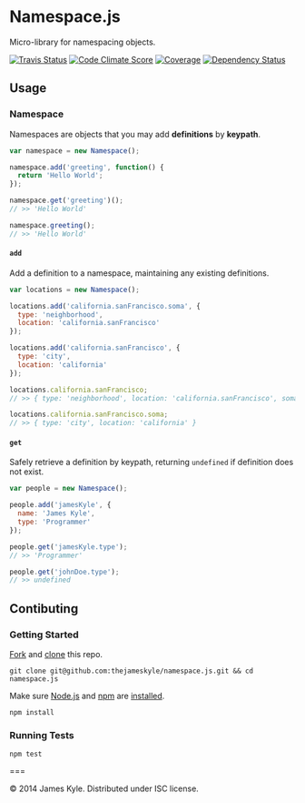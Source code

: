 Namespace.js
============

Micro-library for namespacing objects.

[![Travis Status](http://img.shields.io/travis/hackbone/namespace.js/master.svg?style=flat&amp;label=travis)](https://travis-ci.org/hackbone/namespace.js) [![Code Climate Score](http://img.shields.io/codeclimate/github/hackbone/namespace.js.svg?style=flat)](https://codeclimate.com/github/hackbone/namespace.js) [![Coverage](http://img.shields.io/codeclimate/coverage/github/hackbone/namespace.js.svg?style=flat)](https://codeclimate.com/github/hackbone/namespace.js) [![Dependency Status](http://img.shields.io/david/hackbone/namespace.js.svg?style=flat)](https://david-dm.org/hackbone/namespace.js)

## Usage

### Namespace

Namespaces are objects that you may add **definitions** by **keypath**.

```js
var namespace = new Namespace();

namespace.add('greeting', function() {
  return 'Hello World';
});

namespace.get('greeting')();
// >> 'Hello World'

namespace.greeting();
// >> 'Hello World'
```

#### `add`

Add a definition to a namespace, maintaining any existing definitions.

```js
var locations = new Namespace();

locations.add('california.sanFrancisco.soma', {
  type: 'neighborhood',
  location: 'california.sanFrancisco'
});

locations.add('california.sanFrancisco', {
  type: 'city',
  location: 'california'
});

locations.california.sanFrancisco;
// >> { type: 'neighborhood', location: 'california.sanFrancisco', soma: {...} }

locations.california.sanFrancisco.soma;
// >> { type: 'city', location: 'california' }
```

#### `get`

Safely retrieve a definition by keypath, returning `undefined` if definition does not exist.

```js
var people = new Namespace();

people.add('jamesKyle', {
  name: 'James Kyle',
  type: 'Programmer'
});

people.get('jamesKyle.type');
// >> 'Programmer'

people.get('johnDoe.type');
// >> undefined
```

## Contibuting

### Getting Started

[Fork](https://help.github.com/articles/fork-a-repo/) and
[clone](http://git-scm.com/docs/git-clone) this repo.

```
git clone git@github.com:thejameskyle/namespace.js.git && cd namespace.js
```

Make sure [Node.js](http://nodejs.org/) and [npm](https://www.npmjs.org/) are
[installed](http://nodejs.org/download/).

```
npm install
```

### Running Tests

```
npm test
```

===

© 2014 James Kyle. Distributed under ISC license.
